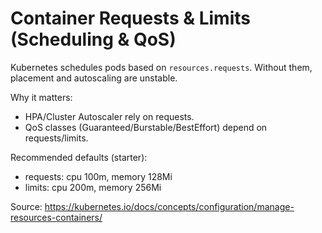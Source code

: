 # Container Requests & Limits (Scheduling & QoS)

Kubernetes schedules pods based on `resources.requests`. Without them, placement and autoscaling are unstable.

Why it matters:

- HPA/Cluster Autoscaler rely on requests.
- QoS classes (Guaranteed/Burstable/BestEffort) depend on requests/limits.

Recommended defaults (starter):

- requests: cpu 100m, memory 128Mi
- limits: cpu 200m, memory 256Mi

Source:
https://kubernetes.io/docs/concepts/configuration/manage-resources-containers/
